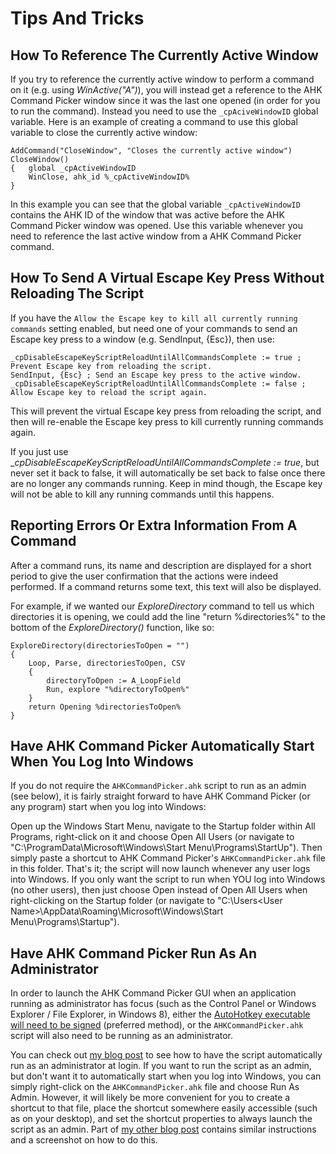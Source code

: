 # Tips And Tricks

## How To Reference The Currently Active Window

If you try to reference the currently active window to perform a command on it (e.g. using _WinActive("A")_), you will instead get a reference to the AHK Command Picker window since it was the last one opened (in order for you to run the command). Instead you need to use the `_cpAciveWindowID` global variable. Here is an example of creating a command to use this global variable to close the currently active window:

```AutoHotkey
AddCommand("CloseWindow", "Closes the currently active window")
CloseWindow()
{   global _cpActiveWindowID
    WinClose, ahk_id %_cpActiveWindowID%
}
```

In this example you can see that the global variable `_cpActiveWindowID` contains the AHK ID of the window that was active before the AHK Command Picker window was opened. Use this variable whenever you need to reference the last active window from a AHK Command Picker command.


## How To Send A Virtual Escape Key Press Without Reloading The Script

If you have the `Allow the Escape key to kill all currently running commands` setting enabled, but need one of your commands to send an Escape key press to a window (e.g. SendInput, {Esc}), then use:

```AutoHotkey
_cpDisableEscapeKeyScriptReloadUntilAllCommandsComplete := true ; Prevent Escape key from reloading the script.
SendInput, {Esc} ; Send an Escape key press to the active window.
_cpDisableEscapeKeyScriptReloadUntilAllCommandsComplete := false ; Allow Escape key to reload the script again.
```

This will prevent the virtual Escape key press from reloading the script, and then will re-enable the Escape key press to kill currently running commands again.

If you just use __cpDisableEscapeKeyScriptReloadUntilAllCommandsComplete := true_, but never set it back to false, it will automatically be set back to false once there are no longer any commands running. Keep in mind though, the Escape key will not be able to kill any running commands until this happens.


## Reporting Errors Or Extra Information From A Command

After a command runs, its name and description are displayed for a short period to give the user confirmation that the actions were indeed performed. If a command returns some text, this text will also be displayed.

For example, if we wanted our _ExploreDirectory_ command to tell us which directories it is opening, we could add the line "return %directories%" to the bottom of the _ExploreDirectory()_ function, like so:

```AutoHotkey
ExploreDirectory(directoriesToOpen = "")
{
	Loop, Parse, directoriesToOpen, CSV
	{
		directoryToOpen := A_LoopField
		Run, explore "%directoryToOpen%"
	}
	return Opening %directoriesToOpen%
}
```

## Have AHK Command Picker Automatically Start When You Log Into Windows

If you do not require the `AHKCommandPicker.ahk` script to run as an admin (see below), it is fairly straight forward to have AHK Command Picker (or any program) start when you log into Windows:

Open up the Windows Start Menu, navigate to the Startup folder within All Programs, right-click on it and choose Open All Users (or navigate to "C:\ProgramData\Microsoft\Windows\Start Menu\Programs\StartUp"). Then simply paste a shortcut to AHK Command Picker's `AHKCommandPicker.ahk` file in this folder. That's it; the script will now launch whenever any user logs into Windows. If you only want the script to run when YOU log into Windows (no other users), then just choose Open instead of Open All Users when right-clicking on the Startup folder (or navigate to "C:\Users\<User Name>\AppData\Roaming\Microsoft\Windows\Start Menu\Programs\Startup").

## Have AHK Command Picker Run As An Administrator

In order to launch the AHK Command Picker GUI when an application running as administrator has focus (such as the Control Panel or Windows Explorer / File Explorer, in Windows 8), either the [AutoHotkey executable will need to be signed][BlogShowingHowToSignAutoHotkeyUrl] (preferred method), or the `AHKCommandPicker.ahk` script will also need to be running as an administrator.

You can check out [my blog post][BlogShowingHowToHaveAutoHotkeyStartAsAdminAtStartupUrl] to see how to have the script automatically run as an administrator at login. If you want to run the script as an admin, but don't want it to automatically start when you log into Windows, you can simply right-click on the `AHKCommandPicker.ahk` file and choose Run As Admin. However, it will likely be more convenient for you to create a shortcut to that file, place the shortcut somewhere easily accessible (such as on your desktop), and set the shortcut properties to always launch the script as an admin. Part of [my other blog post][BlogShowingHowToHaveAutoHotkeyInteractWithAdminWindowsUrl] contains similar instructions and a screenshot on how to do this.


<!-- Links -->
[BlogShowingHowToSignAutoHotkeyUrl]: http://blog.danskingdom.com/get-autohotkey-to-interact-with-admin-windows-without-running-ahk-script-as-admin/
[BlogShowingHowToHaveAutoHotkeyStartAsAdminAtStartupUrl]: http://blog.danskingdom.com/get-autohotkey-script-to-run-as-admin-at-startup/
[BlogShowingHowToHaveAutoHotkeyInteractWithAdminWindowsUrl]: http://blog.danskingdom.com/autohotkey-cannot-interact-with-windows-8-windowsor-can-it/